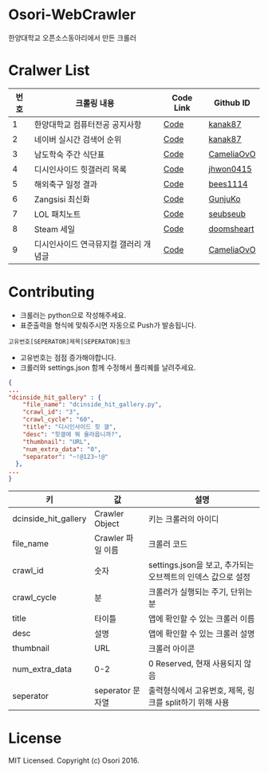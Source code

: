 ﻿# Osori-WebCrawler
한양대학교 오픈소스동아리에서 만든 크롤러

# Cralwer List
번호 |  크롤링 내용 | Code Link | Github ID
----| ------|---------|-----------|
1 | 한양대학교 컴퓨터전공 공지사항 | [Code](https://github.com/HyOsori/Osori-WebCrawler/blob/master/hanyang_university_cs_notice.py) | [kanak87](https://github.com/kanak87)
2 | 네이버 실시간 검색어 순위 | [Code](https://github.com/HyOsori/Osori-WebCrawler/blob/master/naver_realrank.py) | [kanak87](https://github.com/kanak87)
3 | 남도학숙 주간 식단표  | [Code](https://github.com/HyOsori/Osori-WebCrawler/blob/master/NDHS_Crawler.py) | [CameliaOvO](https://github.com/CameliaOvO)
4 | 디시인사이드 힛갤러리 목록  | [Code](https://github.com/HyOsori/Osori-WebCrawler/blob/master/dcinside_hit_gallery.py) | [jhwon0415](https://github.com/jhwon0415)
5 | 해외축구 일정 결과  | [Code](https://github.com/HyOsori/Osori-WebCrawler/blob/master/FootballGameCrawler.py) | [bees1114](https://github.com/bees1114)
6 | Zangsisi 최신화 | [Code](https://github.com/HyOsori/Osori-WebCrawler/blob/master/zangsisi_recent_manga.py) | [GunjuKo](https://github.com/GunjuKo)
7 | LOL 패치노트 | [Code](https://github.com/HyOsori/Osori-WebCrawler/blob/master/LOLUpdateContent.py) | [seubseub](https://github.com/seubseub)
8 | Steam 세일 | [Code](https://github.com/HyOsori/Osori-WebCrawler/blob/master/steamCrawl.py) | [doomsheart](https://github.com/doomsheart)
9 | 디시인사이드 연극뮤지컬 갤러리 개념글 | [Code](https://github.com/HyOsori/Osori-WebCrawler/blob/master/dc_theaterM_gallery.py) | [CameliaOvO](https://github.com/CameliaOvO)

# Contributing
* 크롤러는 python으로 작성해주세요.
* 표준출력을 형식에 맞춰주시면 자동으로 Push가 발송됩니다.
```
고유번호[SEPERATOR]제목[SEPERATOR]링크
```
* 고유번호는 점점 증가해야합니다.
* 크롤러와 settings.json 함께 수정해서 풀리퀘를 날려주세요.

```json
{
...
"dcinside_hit_gallery" : {
    "file_name": "dcinside_hit_gallery.py",
    "crawl_id": "3",
    "crawl_cycle": "60",
    "title": "디시인사이드 힛 갤",
    "desc": "힛갤에 뭐 올라옵니까?",
    "thumbnail": "URL",
    "num_extra_data": "0",
    "separator": "~!@123~!@"
  },
...
}
```

키 | 값 | 설명
---|----|------
dcinside_hit_gallery | Crawler Object | 키는 크롤러의 아이디
file_name | Crawler 파일 이름 | 크롤러 코드
crawl_id | 숫자 | settings.json을 보고, 추가되는 오브젝트의 인덱스 값으로 설정
crawl_cycle | 분 | 크롤러가 실행되는 주기, 단위는 분
title | 타이틀 | 앱에 확인할 수 있는 크롤러 이름
desc | 설명 | 앱에 확인할 수 있는 크롤러 설명
thumbnail | URL | 크롤러 아이콘
num_extra_data | 0-2 | 0 Reserved, 현재 사용되지 않음
seperator | seperator 문자열 | 출력형식에서 고유번호, 제목, 링크를 split하기 위해 사용



# License
MIT Licensed. Copyright (c) Osori 2016.
